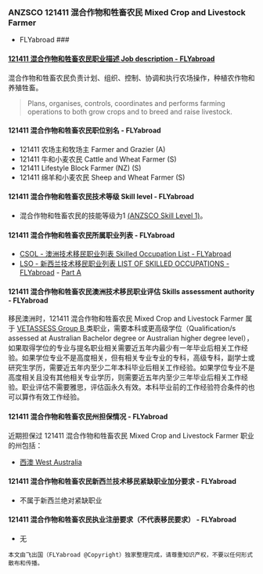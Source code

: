 ### ANZSCO 121411 混合作物和牲畜农民 Mixed Crop and Livestock Farmer
 - FLYabroad ###

####  [121411 混合作物和牲畜农民职业描述 Job description - FLYabroad](http://www.flyabroadvisa.com/anzsco/1214.html#121411)

混合作物和牲畜农民负责计划、组织、控制、协调和执行农场操作，种植农作物和养殖牲畜。

> Plans, organises, controls, coordinates and performs farming operations to both grow crops and to breed and raise livestock.

#### 121411 混合作物和牲畜农民职位别名 - FLYabroad
 
- 121411	 农场主和牧场主 Farmer and Grazier (A)
- 121411 牛和小麦农民 Cattle and Wheat Farmer	 (S)
- 121411 Lifestyle Block Farmer (NZ) (S)
- 121411 绵羊和小麦农民 Sheep and Wheat Farmer (S)

#### 121411 混合作物和牲畜农民技术等级 Skill level - FLYabroad

- 混合作物和牲畜农民的技能等级为1 [(ANZSCO Skill Level 1)](http://www.flyabroadvisa.com/anzsco/)。

#### 121411 混合作物和牲畜农民所属职业列表 - FLYabroad

- [CSOL - 澳洲技术移民职业列表 Skilled Occupation List - FLYabroad](http://www.flyabroadvisa.com/sol/)
- [LSO - 新西兰技术移民职业列表 LIST OF SKILLED OCCUPATIONS - FLYabroad](http://nz.flyabroadvisa.com/lso/) - [Part A](parta)

#### 121411 混合作物和牲畜农民澳洲技术移民职业评估 Skills assessment authority - FLYabroad

移民澳洲时，121411 混合作物和牲畜农民 Mixed Crop and Livestock Farmer  属于 [VETASSESS Group B ](http://www.flyabroadvisa.com/ass/vetassess.html)类职业，需要本科或更高级学位（Qualification/s assessed at Australian Bachelor degree or Australian higher degree level），如果取得学位的专业与提名职业相关需要近五年内最少有一年毕业后相关工作经验。如果学位专业不是高度相关，但有相关专业专业的专科，高级专科，副学士或研究生学历，需要近五年内至少二年本科毕业后相关工作经验。如果学位专业不是高度相关且没有其他相关专业学历，则需要近五年内至少三年毕业后相关工作经验。职业评估不需要雅思，评估函永久有效。本科毕业前的工作经验符合条件的也可以算作有效工作经验。

#### 121411 混合作物和牲畜农民州担保情况 - FLYabroad

近期担保过 121411 混合作物和牲畜农民 Mixed Crop and Livestock Farmer 职业的州包括：

- [西澳 West Australia](http://www.flyabroadvisa.com/zdb/wa.html)

#### 121411 混合作物和牲畜农民新西兰技术移民紧缺职业加分要求 - FLYabroad

- 不属于新西兰绝对紧缺职业

#### 121411 混合作物和牲畜农民执业注册要求（不代表移民要求） - FLYabroad

- 无

`本文由飞出国（FLYabroad @Copyright）独家整理完成，请尊重知识产权，不要以任何形式散布和传播。`